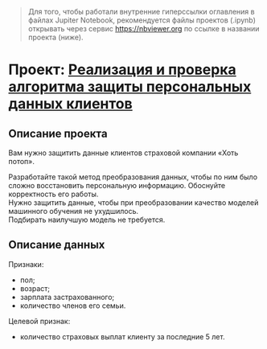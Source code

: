 > Для того, чтобы работали внутренние гиперссылки оглавления в файлах Jupiter Notebook, рекомендуется файлы проектов (.ipynb) открывать через сервис https://nbviewer.org по ссылке в названии проекта (ниже).
# Проект: [Реализация и проверка алгоритма защиты персональных данных клиентов](https://nbviewer.org/github/yazon315/YandexPracticumProjects/blob/main/Project_10/project_10.ipynb)

## Описание проекта

Вам нужно защитить данные клиентов страховой компании «Хоть потоп».

Разработайте такой метод преобразования данных, чтобы по ним было сложно восстановить персональную информацию. Обоснуйте корректность его работы.  
Нужно защитить данные, чтобы при преобразовании качество моделей машинного обучения не ухудшилось.  
Подбирать наилучшую модель не требуется.

## Описание данных

Признаки:
- пол;
- возраст;
- зарплата застрахованного;
- количество членов его семьи.

Целевой признак:
- количество страховых выплат клиенту за последние 5 лет.